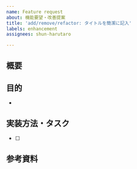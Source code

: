 ```yaml
---
name: Feature request
about: 機能要望・改善提案
title: 'add/remove/refactor: タイトルを簡潔に記入'
labels: enhancement
assignees: shun-harutaro

---
```


## 概要


##  目的
- 

## 実装方法・タスク
- [ ] 

## 参考資料
